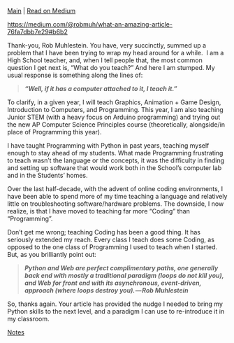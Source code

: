 [Main](./readme.md) | [Read on Medium](https://medium.com/@janzeteachesit/thank-you-rob-muhlestein-fadac38cfb42#.dnhl801pw)

https://medium.com/@robmuh/what-an-amazing-article-76fa7dbb7e29#b6b2

Thank-you, Rob Muhlestein. You have, very succinctly, summed up a problem that I have been trying to wrap my head around for a while. 
I am a High School teacher, and,  when I tell people that, the most common question I get next is, “What do you teach?” And here I am stumped. My usual response is something along the lines of:

> *__“Well, if it has a computer attached to it, I teach it.”__*

To clarify, in a given year, I will teach Graphics, Animation + Game Design, Introduction to Computers, and Programming. This year, I am also teaching Junior STEM (with a heavy focus on Arduino programming) and trying out the new AP Computer Science Principles course (theoretically, alongside/in place of Programming this year).

I have taught Programming with Python in past years, teaching myself enough to stay ahead of my students. What made Programming frustrating to teach wasn’t the language or the concepts, it was the difficulty in finding and setting up software that would work both in the School’s computer lab and in the Students’ homes.

Over the last half-decade, with the advent of online coding environments, I have been able to spend more of my time teaching a language and relatively little on troubleshooting software/hardware problems. The downside, I now realize, is that I have moved to teaching far more “Coding” than “Programming”. 

Don’t get me wrong; teaching Coding has been a good thing. It has seriously extended my reach. Every class I teach does some Coding, as opposed to the one class of Programming I used to teach when I started.
But, as you brilliantly point out:

> *__Python and Web are perfect complimentary paths, one generally back end with mostly 
> a traditional paradigm (loops do not kill you), and Web for front end with its asynchronous, 
> event-driven, approach (where loops destroy you). — Rob Muhlestein__*

So, thanks again. Your article has provided the nudge I needed to bring my Python skills to the next level, and a paradigm I can use to re-introduce it in my classroom.

[Notes](002-notes.md)
